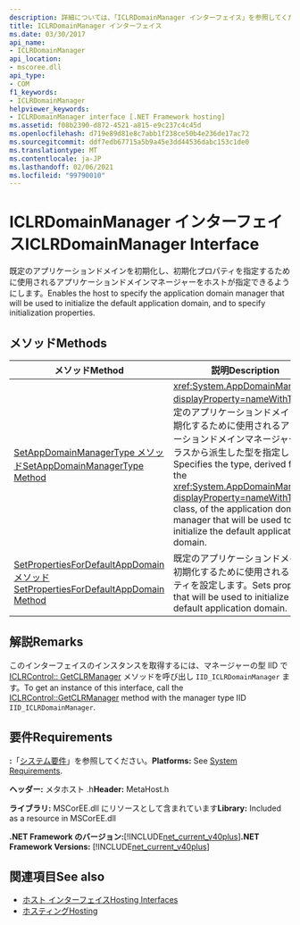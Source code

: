 ```yaml
---
description: 詳細については、「ICLRDomainManager インターフェイス」を参照してください。
title: ICLRDomainManager インターフェイス
ms.date: 03/30/2017
api_name:
- ICLRDomainManager
api_location:
- mscoree.dll
api_type:
- COM
f1_keywords:
- ICLRDomainManager
helpviewer_keywords:
- ICLRDomainManager interface [.NET Framework hosting]
ms.assetid: f08b2390-d872-4521-a815-e9c237c4c45d
ms.openlocfilehash: d719e89d81e8c7abb1f238ce50b4e236de17ac72
ms.sourcegitcommit: ddf7edb67715a5b9a45e3dd44536dabc153c1de0
ms.translationtype: MT
ms.contentlocale: ja-JP
ms.lasthandoff: 02/06/2021
ms.locfileid: "99790010"
---
```

# <a name="iclrdomainmanager-interface"></a><span data-ttu-id="152b1-103">ICLRDomainManager インターフェイス</span><span class="sxs-lookup"><span data-stu-id="152b1-103">ICLRDomainManager Interface</span></span>

<span data-ttu-id="152b1-104">既定のアプリケーションドメインを初期化し、初期化プロパティを指定するために使用されるアプリケーションドメインマネージャーをホストが指定できるようにします。</span><span class="sxs-lookup"><span data-stu-id="152b1-104">Enables the host to specify the application domain manager that will be used to initialize the default application domain, and to specify initialization properties.</span></span>  
  
## <a name="methods"></a><span data-ttu-id="152b1-105">メソッド</span><span class="sxs-lookup"><span data-stu-id="152b1-105">Methods</span></span>  
  
|<span data-ttu-id="152b1-106">メソッド</span><span class="sxs-lookup"><span data-stu-id="152b1-106">Method</span></span>|<span data-ttu-id="152b1-107">説明</span><span class="sxs-lookup"><span data-stu-id="152b1-107">Description</span></span>|  
|------------|-----------------|  
|[<span data-ttu-id="152b1-108">SetAppDomainManagerType メソッド</span><span class="sxs-lookup"><span data-stu-id="152b1-108">SetAppDomainManagerType Method</span></span>](iclrdomainmanager-setappdomainmanagertype-method.md)|<span data-ttu-id="152b1-109"><xref:System.AppDomainManager?displayProperty=nameWithType>既定のアプリケーションドメインを初期化するために使用されるアプリケーションドメインマネージャーのクラスから派生した型を指定します。</span><span class="sxs-lookup"><span data-stu-id="152b1-109">Specifies the type, derived from the <xref:System.AppDomainManager?displayProperty=nameWithType> class, of the application domain manager that will be used to initialize the default application domain.</span></span>|  
|[<span data-ttu-id="152b1-110">SetPropertiesForDefaultAppDomain メソッド</span><span class="sxs-lookup"><span data-stu-id="152b1-110">SetPropertiesForDefaultAppDomain Method</span></span>](iclrdomainmanager-setpropertiesfordefaultappdomain-method.md)|<span data-ttu-id="152b1-111">既定のアプリケーションドメインを初期化するために使用されるプロパティを設定します。</span><span class="sxs-lookup"><span data-stu-id="152b1-111">Sets properties that will be used to initialize the default application domain.</span></span>|  
  
## <a name="remarks"></a><span data-ttu-id="152b1-112">解説</span><span class="sxs-lookup"><span data-stu-id="152b1-112">Remarks</span></span>  

 <span data-ttu-id="152b1-113">このインターフェイスのインスタンスを取得するには、マネージャーの型 IID で [ICLRControl:: GetCLRManager](iclrcontrol-getclrmanager-method.md) メソッドを呼び出し `IID_ICLRDomainManager` ます。</span><span class="sxs-lookup"><span data-stu-id="152b1-113">To get an instance of this interface, call the [ICLRControl::GetCLRManager](iclrcontrol-getclrmanager-method.md) method with the manager type IID `IID_ICLRDomainManager`.</span></span>  
  
## <a name="requirements"></a><span data-ttu-id="152b1-114">要件</span><span class="sxs-lookup"><span data-stu-id="152b1-114">Requirements</span></span>  

 <span data-ttu-id="152b1-115">**:**「[システム要件](../../get-started/system-requirements.md)」を参照してください。</span><span class="sxs-lookup"><span data-stu-id="152b1-115">**Platforms:** See [System Requirements](../../get-started/system-requirements.md).</span></span>  
  
 <span data-ttu-id="152b1-116">**ヘッダー:** メタホスト .h</span><span class="sxs-lookup"><span data-stu-id="152b1-116">**Header:** MetaHost.h</span></span>  
  
 <span data-ttu-id="152b1-117">**ライブラリ:** MSCorEE.dll にリソースとして含まれています</span><span class="sxs-lookup"><span data-stu-id="152b1-117">**Library:** Included as a resource in MSCorEE.dll</span></span>  
  
 <span data-ttu-id="152b1-118">**.NET Framework のバージョン:**[!INCLUDE[net_current_v40plus](../../../../includes/net-current-v40plus-md.md)]</span><span class="sxs-lookup"><span data-stu-id="152b1-118">**.NET Framework Versions:** [!INCLUDE[net_current_v40plus](../../../../includes/net-current-v40plus-md.md)]</span></span>  
  
## <a name="see-also"></a><span data-ttu-id="152b1-119">関連項目</span><span class="sxs-lookup"><span data-stu-id="152b1-119">See also</span></span>

- [<span data-ttu-id="152b1-120">ホスト インターフェイス</span><span class="sxs-lookup"><span data-stu-id="152b1-120">Hosting Interfaces</span></span>](hosting-interfaces.md)
- [<span data-ttu-id="152b1-121">ホスティング</span><span class="sxs-lookup"><span data-stu-id="152b1-121">Hosting</span></span>](index.md)
